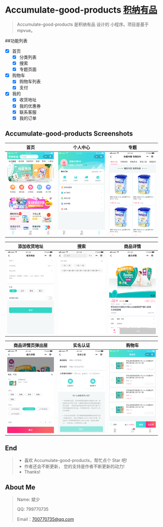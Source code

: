 # Accumulate-good-products [积纳有品](https://github.com/28468/Accumulate-good-products/tree/liubinbin)

> ​Accumulate-good-products 是积纳有品 设计的 小程序。项目是基于 mpvue。


##功能列表
- [x] 首页
  - [x] 分类列表
  - [x] 搜索
  - [x] 专题页面
- [x] 购物车
  - [x] 购物车列表
  - [x] 支付
- [x] 我的
  - [x] 收货地址
  - [x] 我的优惠券
  - [x] 联系客服
  - [x] 我的订单

## Accumulate-good-products Screenshots

|         首页        |         个人中心        |         专题        |
| :------------------: | :----------------------: | :------------------: |
| ![](./积纳有品/static/images/首页.png) | ![](./积纳有品/static/images/我的.png) | ![](./积纳有品/static/images/专题.png) |

|         添加收货地址         |          搜索          |            商品详情           | 
| :-------------------: | :-------------------------: | :----------------------------: |
| ![](./积纳有品/static/images/添加收货地址.png) | ![](./积纳有品/static/images/搜索.png) | ![](./积纳有品/static/images/商品详情.png) |

|         商品详情页弹出层         |          实名认证          |            购物车           | 
| :-------------------: | :-------------------------: | :----------------------------: |
| ![](./积纳有品/static/images/商品详情页弹出层.png) | ![](./积纳有品/static/images/实名认证.png) | ![](./积纳有品/static/images/购物车.png) |


## End

> - 喜欢 Accumulate-good-products，帮忙点个 Star 吧!
> - 作者还会不断更新， 您的支持是作者不断更新的动力!
> - Thanks!

## About Me

> Name: 斌少
>
> QQ: 799770735
>
> Email：700770735@qq.com
